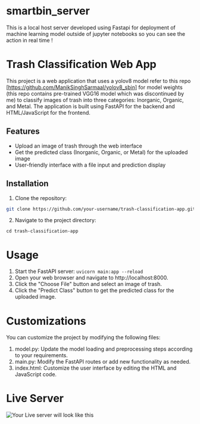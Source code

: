 # smartbin_server
 This is a local host server developed using Fastapi for deployment of machine learning model outside of jupyter notebooks so you can see the action in real time !
# Trash Classification Web App

This project is a web application that uses a yolov8 model refer to this repo [https://github.com/ManikSinghSarmaal/yolov8_sbin] for model weights (this repo contains pre-trained VGG16 model which was discontinued by me) to classify images of trash into three categories: Inorganic, Organic, and Metal. The application is built using FastAPI for the backend and HTML/JavaScript for the frontend.

## Features

- Upload an image of trash through the web interface
- Get the predicted class (Inorganic, Organic, or Metal) for the uploaded image
- User-friendly interface with a file input and prediction display

## Installation

1. Clone the repository:

```bash
git clone https://github.com/your-username/trash-classification-app.git
```

2. Navigate to the project directory:
```
cd trash-classification-app
```
# Usage

1. Start the FastAPI server:
```uvicorn main:app --reload```
2. Open your web browser and navigate to http://localhost:8000.
3. Click the "Choose File" button and select an image of trash.
4. Click the "Predict Class" button to get the predicted class for the uploaded image.

# Customizations
You can customize the project by modifying the following files:

1. model.py: Update the model loading and preprocessing steps according to your requirements.
2. main.py: Modify the FastAPI routes or add new functionality as needed.
3. index.html: Customize the user interface by editing the HTML and JavaScript code.

# Live Server
![Your Live server will look like this](Images/sbin.png)
